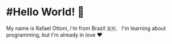 # #Hello World! 👋

My name is Rafael Ottoni, i'm from Brazil :brazil:.
&nbsp;
I'm learning about programming, but I'm already in love :heart:
​​
